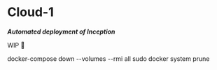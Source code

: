 # Cloud-1
___Automated deployment of Inception___

WIP 🚧


docker-compose down --volumes --rmi all
sudo docker system prune